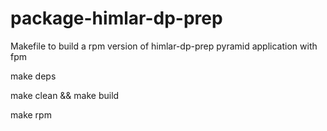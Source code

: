 # package-himlar-dp-prep
Makefile to build a rpm version of himlar-dp-prep pyramid application with fpm

make deps

make clean && make build

make rpm
